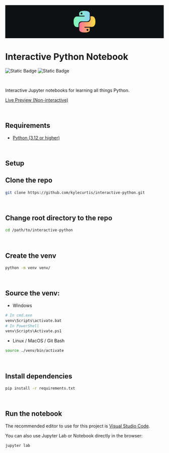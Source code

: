 <img src="https://github.com/kylecurtis/interactive-python/blob/main/images/python-bg.jpeg?raw=true">

# Interactive Python Notebook

![Static Badge](https://img.shields.io/badge/Python_Version-3.12+-yellow) ![Static Badge](https://img.shields.io/badge/Work_In_Progress-WIP-orange)

<br>

Interactive Jupyter notebooks for learning all things Python.

[Live Preview (Non-interactive)](https://github.com/kylecurtis/interactive-python/blob/main/notebook.ipynb)


<br>

## Requirements

- [Python (3.12 or higher)](https://www.python.org/downloads/)

<br>

## Setup

## Clone the repo

```bash
git clone https://github.com/kylecurtis/interactive-python.git
```

<br>

## Change root directory to the repo

```bash
cd /path/to/interactive-python
```

<br>

## Create the venv

```bash
python -m venv venv/
```

<br>

## Source the venv:

- Windows
 
```bash
# In cmd.exe
venv\Scripts\activate.bat
# In PowerShell
venv\Scripts\Activate.ps1
```

- Linux / MacOS / Git Bash 
```bash
source ./venv/bin/activate
```

<br>

## Install dependencies

```bash
pip install -r requirements.txt
```

<br>

## Run the notebook

The recommended editor to use for this project is [Visual Studio Code](https://code.visualstudio.com/).

You can also use Jupyter Lab or Notebook directly in the browser:

```bash
jupyter lab
```
